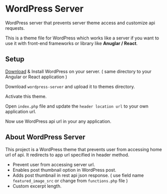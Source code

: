 # WordPress Server

WordPress server that prevents server theme access and customize api requests.

This is a theme file for WordPress which works like a server if you want to use it with front-end frameworks or library like **Anuglar / React**.

## Setup

<a href="https://wordpress.org/download/">Download</a> & Install WordPress on your server. ( same directory to your Angular or React application )

Download `wordpress-server` and upload it to themes directory.

Activate this theme.

Open `index.php` file and update the `header location url` to your own application url.

Now use WordPress api url in your any application.

## About WordPress Server

This project is a WordPress theme that prevents user from accessing home url of api. It redirects to app url specified in header method.

- Prevent user from accessing server url.
- Enables post thumbnail option in WordPress post.
- Adds post thumbnail in rest api json response. ( use field name `featured_image_src` or change from `functions.php` file )
- Custom excerpt length.
